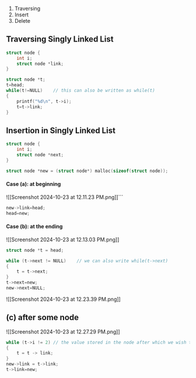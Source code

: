 1. Traversing
2. Insert
3. Delete

## Traversing Singly Linked List
```c
struct node {
	int i;
	struct node *link;
}

struct node *t;
t=head;
while(t!=NULL)    // this can also be written as while(t)
{
	printf("%d\n", t->i);
	t=t->link;
}
```

## Insertion in Singly Linked List
```c
struct node {
	int i;
	struct node *next;
}

struct node *new = (struct node*) malloc(sizeof(struct node));
```

#### Case (a): at beginning
![[Screenshot 2024-10-23 at 12.11.23 PM.png]]```
```c
new->link=head;
head=new;
```

#### Case (b): at the ending
![[Screenshot 2024-10-23 at 12.13.03 PM.png]]
```c
struct node *t = head;

while (t->next != NULL)    // we can also write while(t->next)
{
	t = t->next;
}
t->next=new;
new->next=NULL;
```
![[Screenshot 2024-10-23 at 12.23.39 PM.png]]

## (c) after some node
![[Screenshot 2024-10-23 at 12.27.29 PM.png]]

```c
while (t->i != 2) // the value stored in the node after which we wish to add this new node is 2 in this case
{
	t = t -> link;
}
new->link = t->link;
t->link=new;
```
